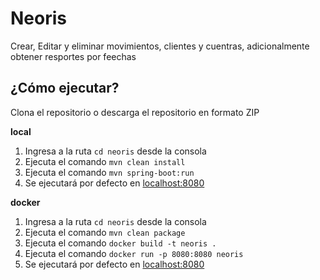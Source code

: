 # Neoris

Crear, Editar y eliminar movimientos, clientes y cuentras, adicionalmente obtener resportes por feechas

## ¿Cómo ejecutar?

Clona el repositorio o descarga el repositorio en formato ZIP

**local**

  1. Ingresa a la ruta `cd neoris` desde la consola
  2. Ejecuta el comando `mvn clean install`
  3. Ejecuta el comando `mvn spring-boot:run`
  4. Se ejecutará por defecto en [localhost:8080]()

**docker**

  1. Ingresa a la ruta `cd neoris` desde la consola
  2. Ejecuta el comando `mvn clean package`
  3. Ejecuta el comando `docker build -t neoris .`
  4. Ejecuta el comando `docker run -p 8080:8080 neoris`
  5. Se ejecutará por defecto en [localhost:8080]()
